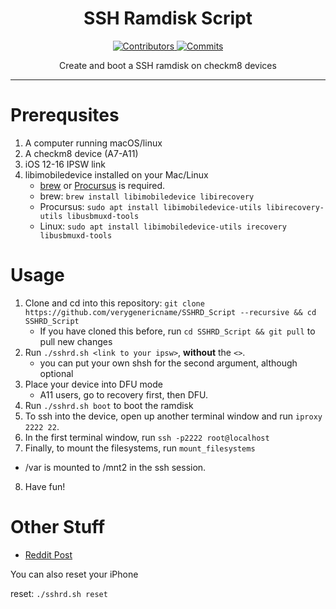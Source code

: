 <h1 align="center">SSH Ramdisk Script</h1>

<p align="center">
  <a href="https://github.com/verygenericname/SSHRD_Script/graphs/contributors" target="_blank">
    <img src="https://img.shields.io/github/contributors/verygenericname/SSHRD_Script.svg" alt="Contributors">
  </a>
  <a href="https://github.com/verygenericname/SSHRD_Script/commits/main" target="_blank">
    <img src="https://img.shields.io/github/commit-activity/w/verygenericname/SSHRD_Script.svg" alt="Commits">
  </a>
</p>

<p align="center">
Create and boot a SSH ramdisk on checkm8 devices
</p>

---

# Prerequsites
1. A computer running macOS/linux
2. A checkm8 device (A7-A11)
3. iOS 12-16 IPSW link
4. libimobiledevice installed on your Mac/Linux
    - [brew](https://brew.sh) or [Procursus](https://github.com/ProcursusTeam/Procursus) is required.
    - brew: `brew install libimobiledevice libirecovery`
    - Procursus: `sudo apt install libimobiledevice-utils libirecovery-utils libusbmuxd-tools`
    - Linux: `sudo apt install libimobiledevice-utils irecovery libusbmuxd-tools`

# Usage
1. Clone and cd into this repository: `git clone https://github.com/verygenericname/SSHRD_Script --recursive && cd SSHRD_Script`
    - If you have cloned this before, run `cd SSHRD_Script && git pull` to pull new changes
2. Run `./sshrd.sh <link to your ipsw>`, **without** the `<>`.
    - you can put your own shsh for the second argument, although optional
3. Place your device into DFU mode
    - A11 users, go to recovery first, then DFU.
4. Run `./sshrd.sh boot` to boot the ramdisk
5. To ssh into the device, open up another terminal window and run `iproxy 2222 22`.
6. In the first terminal window, run `ssh -p2222 root@localhost`
7. Finally, to mount the filesystems, run `mount_filesystems`  
  - /var is mounted to /mnt2 in the ssh session.
8. Have fun!

# Other Stuff
- [Reddit Post](https://www.reddit.com/r/jailbreak/comments/wgiye1/free_release_ssh_ramdisk_creator_for_iphones_ipad/)

You can also reset your iPhone

reset: `./sshrd.sh reset`
